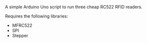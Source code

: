 A simple Arduino Uno script to run three cheap RC522 RFID readers.

Requires the following libraries:
* MFRC522
* SPI
* Stepper